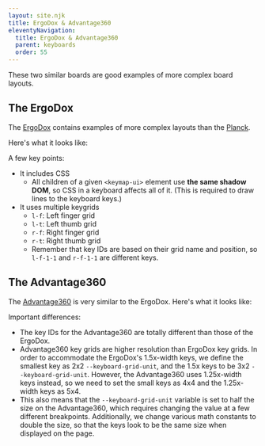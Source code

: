 ```yaml
---
layout: site.njk
title: ErgoDox & Advantage360
eleventyNavigation:
  title: ErgoDox & Advantage360
  parent: keyboards
  order: 55
---
```


These two similar boards are good examples of more complex board layouts.

## The ErgoDox

The [ErgoDox](https://github.com/mrled/KeymapKit/tree/master/keyboard.ergodox)
contains examples of more complex layouts than the
[Planck](https://github.com/mrled/KeymapKit/tree/master/keyboard.planck48).

Here's what it looks like:

<div id="ergodox-container"></div>

<script type="module">
  import { KeyboardModelErgodox } from "@keymapkit/keyboard.ergodox";
  const container = document.getElementById("ergodox-container");
  const keymapUi = document.createElement("keymap-ui");
  keymapUi.setAttribute("query-prefix", "ergodox");
  keymapUi.setModelsAndMaps([KeyboardModelErgodox.blankKeymap]);
  container.appendChild(keymapUi);
</script>

A few key points:

- It includes CSS
  - All children of a given `<keymap-ui>` element use **the same shadow DOM**,
    so CSS in a keyboard affects all of it.
    (This is required to draw lines to the keyboard keys.)
- It uses multiple keygrids
  - `l-f`: Left finger grid
  - `l-t`: Left thumb grid
  - `r-f`: Right finger grid
  - `r-t`: Right thumb grid
  - Remember that key IDs are based on their grid name and position,
    so `l-f-1-1` and `r-f-1-1` are different keys.

## The Advantage360

The [Advantage360](https://github.com/mrled/KeymapKit/tree/master/keyboard.advantage360)
is very similar to the ErgoDox.
Here's what it looks like:

<div id="advantage360-container"></div>

<script type="module">
  import { KeyboardModelAdvantage360 } from "@keymapkit/keyboard.advantage360";
  const container = document.getElementById("advantage360-container");
  const keymapUi = document.createElement("keymap-ui");
  keymapUi.setAttribute("query-prefix", "advantage360");
  keymapUi.setModelsAndMaps([KeyboardModelAdvantage360.blankKeymap]);
  container.appendChild(keymapUi);
</script>

Important differences:

- The key IDs for the Advantage360 are totally different than those of the ErgoDox.
- Advantage360 key grids are higher resolution than ErgoDox key grids.
  In order to accommodate the ErgoDox's 1.5x-width keys,
  we define the smallest key as 2x2 `--keyboard-grid-unit`,
  and the 1.5x keys to be 3x2 `--keyboard-grid-unit`.
  However, the Advantage360 uses 1.25x-width keys instead,
  so we need to set the small keys as 4x4 and the 1.25x-width keys as 5x4.
- This also means that the `--keyboard-grid-unit` variable
  is set to half the size on the Advantage360,
  which requires changing the value at a few different breakpoints.
  Additionally, we change various math constants to double the size,
  so that the keys look to be the same size when displayed on the page.

